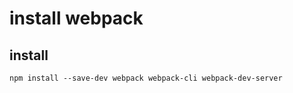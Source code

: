 # install webpack

## install

```shell
npm install --save-dev webpack webpack-cli webpack-dev-server
```
